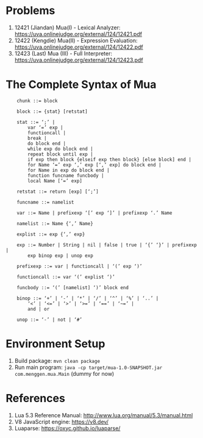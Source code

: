 # Problems

1. 12421 (Jiandan) Mua(I) - Lexical Analyzer: https://uva.onlinejudge.org/external/124/12421.pdf
2. 12422 (Kengdie) Mua(II) - Expression Evaluation: https://uva.onlinejudge.org/external/124/12422.pdf
3. 12423 (Last) Mua (III) - Full Interpreter: https://uva.onlinejudge.org/external/124/12423.pdf

# The Complete Syntax of Mua
```
    chunk ::= block

    block ::= {stat} [retstat]

    stat ::= ‘;’ |
        var ‘=’ exp |
        functioncall |
        break |
        do block end |
        while exp do block end |
        repeat block until exp |
        if exp then block {elseif exp then block} [else block] end |
        for Name ‘=’ exp ‘,’ exp [‘,’ exp] do block end |
        for Name in exp do block end |
        function funcname funcbody |
        local Name [‘=’ exp]

    retstat ::= return [exp] [‘;’]

    funcname ::= namelist

    var ::= Name | prefixexp ‘[’ exp ‘]’ | prefixexp ‘.’ Name

    namelist ::= Name {‘,’ Name}

    explist ::= exp {‘,’ exp}

    exp ::= Number | String | nil | false | true | ‘{’ ‘}’ | prefixexp |
        exp binop exp | unop exp

    prefixexp ::= var | functioncall | ‘(’ exp ‘)’

    functioncall ::= var ‘(’ explist ‘)’

    funcbody ::= ‘(’ [namelist] ‘)’ block end

    binop ::= ‘+’ | ‘-’ | ‘*’ | ‘/’ | ‘^’ | ‘%’ | ‘..’ |
        ‘<’ | ‘<=’ | ‘>’ | ‘>=’ | ‘==’ | ‘~=’ |
        and | or

    unop ::= ‘-’ | not | ‘#’
```

# Environment Setup
1. Build package: ```mvn clean package```
2. Run main program: ```java -cp target/mua-1.0-SNAPSHOT.jar com.menggen.mua.Main``` (dummy for now)

# References
1. Lua 5.3 Reference Manual: http://www.lua.org/manual/5.3/manual.html
2. V8 JavaScript engine: https://v8.dev/
3. Luaparse: https://oxyc.github.io/luaparse/